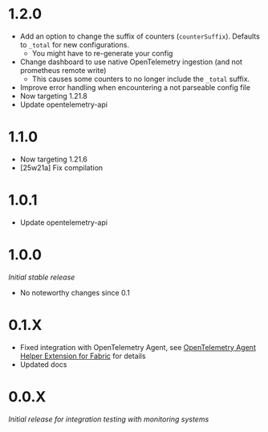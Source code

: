 # 1.2.0
* Add an option to change the suffix of counters (``counterSuffix``). Defaults to ``_total`` for new configurations.
  * You might have to re-generate your config
* Change dashboard to use native OpenTelemetry ingestion (and not prometheus remote write)
  * This causes some counters to no longer include the ``_total`` suffix.
* Improve error handling when encountering a not parseable config file
* Now targeting 1.21.8
* Update opentelemetry-api

# 1.1.0
* Now targeting 1.21.6
* [25w21a] Fix compilation

# 1.0.1
* Update opentelemetry-api

# 1.0.0
_Initial stable release_
* No noteworthy changes since 0.1

# 0.1.X
* Fixed integration with OpenTelemetry Agent, see [OpenTelemetry Agent Helper Extension for Fabric](https://github.com/litetex-oss/otel-fabric-helper-extension) for details
* Updated docs

# 0.0.X
_Initial release for integration testing with monitoring systems_
